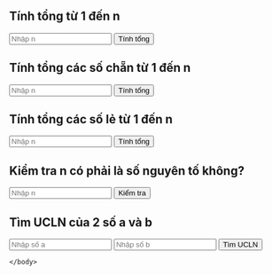 <!DOCTYPE html>
<html>

<head>
    <script>
        function tinhTong() {
            let n = parseInt(document.getElementById("n").value);
            let tong = 0;
            for (let i = 1; i <= n; i++) {
                tong += i;
            }
            document.getElementById("result").innerHTML = "Tổng từ 1 đến " + n + " là: " + tong;
        }
        function tinhTongChan() {
            let n = parseInt(document.getElementById("n1").value);
            let tong = 0;
            for (let i = 1; i <= n; i++) {
                if (i % 2 === 0) {
                    tong += i;
                }
            }
            document.getElementById("result1").innerHTML = "Tổng các số chẵn từ 1 đến " + n + " là: " + tong;
        }
        function tinhTongLe() {
            let n = parseInt(document.getElementById("n2").value);
            let tong = 0;
            for (let i = 1; i <= n; i++) {
                if (i % 2 !== 0) {
                    tong += i;
                }
            }
            document.getElementById("result2").innerHTML = "Tổng các số lẻ từ 1 đến " + n + " là: " + tong;
        }
        function kiemTraNguyenTo() {
            let n = parseInt(document.getElementById("n3").value);
            if (n <= 1) {
                document.getElementById("result3").innerHTML = n + " không phải là số nguyên tố";
                return;
            }
            for (let i = 2; i <= Math.sqrt(n); i++) {
                if (n % i === 0) {
                    document.getElementById("result3").innerHTML = n + " không phải là số nguyên tố";
                    return;
                }
            }
            document.getElementById("result3").innerHTML = n + " là số nguyên tố";
        }
        function timUCLN() {
            let a = parseInt(document.getElementById("a").value);
            let b = parseInt(document.getElementById("b").value);
            while (b !== 0) {
                let temp = b;
                b = a % b;
                a = temp;
            }
            document.getElementById("result4").innerHTML = "UCLN của hai số là: " + a;
        }
    </script>
</head>

<body>
    <h2>Tính tổng từ 1 đến n</h2>
    <input type="number" id="n" placeholder="Nhập n">
    <button onclick="tinhTong()">Tính tổng</button>
    <p id="result"></p>
    <h2>Tính tổng các số chẵn từ 1 đến n</h2>
    <input type="number" id="n1" placeholder="Nhập n">
    <button onclick="tinhTongChan()">Tính tổng</button>
    <p id="result1"></p>
    <h2>Tính tổng các số lẻ từ 1 đến n</h2>
    <input type="number" id="n2" placeholder="Nhập n">
    <button onclick="tinhTongLe()">Tính tổng</button>
    <p id="result2"></p>
    <h2>Kiểm tra n có phải là số nguyên tố không?</h2>
    <input type="number" id="n3" placeholder="Nhập n">
    <button onclick="kiemTraNguyenTo()">Kiểm tra</button>
    <p id="result3"></p>
    <h2>Tìm UCLN của 2 số a và b</h2>
    <input type="number" id="a" placeholder="Nhập số a">
    <input type="number" id="b" placeholder="Nhập số b">
    <button onclick="timUCLN()">Tìm UCLN</button>
    <p id="result4"></p>
    
    </body>

</html>
